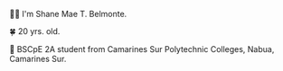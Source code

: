 👩‍💻 I'm Shane Mae T. Belmonte.

🍀 20 yrs. old.

🏫 BSCpE 2A student from Camarines Sur Polytechnic Colleges, Nabua, Camarines Sur.